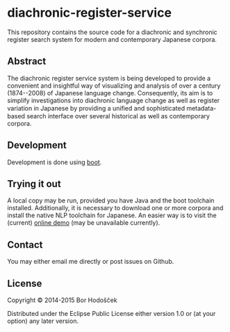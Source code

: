 # diachronic-register-service

This repository contains the source code for a diachronic and synchronic register search system for modern and contemporary Japanese corpora.

##  Abstract

The diachronic register service system is being developed to provide a convenient and insightful way of visualizing and analysis of over a century (1874--2008) of Japanese language change. Consequently, its aim is to simplify investigations into diachronic language change as well as register variation in Japanese by providing a uniﬁed and sophisticated metadata-based search interface over several historical as well as contemporary corpora.

## Development

Development is done using [boot](http://boot-clj.com/).

## Trying it out

A local copy may be run, provided you have Java and the boot toolchain installed. Additionally, it is necessary to download one or more corpora and install the native NLP toolchain for Japanese. An easier way is to visit the (current) [online demo](http://chiron.lang.osaka-u.ac.jp) (may be unavailable currently).

## Contact

You may either email me directly or post issues on Github.

## License

Copyright © 2014-2015 Bor Hodošček

Distributed under the Eclipse Public License either version 1.0 or (at your option) any later version.
